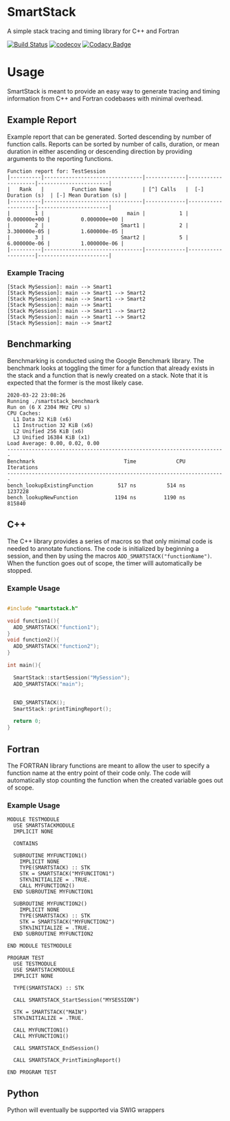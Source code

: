 # SmartStack
A simple stack tracing and timing library for C++ and Fortran

[![Build Status](https://travis-ci.com/zcobell/SmartStack.svg?branch=master)](https://travis-ci.com/zcobell/SmartStack)
[![codecov](https://codecov.io/gh/zcobell/SmartStack/branch/master/graph/badge.svg)](https://codecov.io/gh/zcobell/SmartStack)
[![Codacy Badge](https://api.codacy.com/project/badge/Grade/51020adea56f4c04876262d6ce1eb5bd)](https://www.codacy.com/manual/zachary.cobell/SmartStack?utm_source=github.com&amp;utm_medium=referral&amp;utm_content=zcobell/SmartStack&amp;utm_campaign=Badge_Grade)

# Usage
SmartStack is meant to provide an easy way to generate tracing and timing information from C++ and Fortran codebases with minimal overhead.

## Example Report
Example report that can be generated. Sorted descending by number of function calls. Reports can be sorted by number of calls, duration, or mean duration in either ascending or descending direction by providing arguments to the reporting functions. 
```
Function report for: TestSession
|----------|--------------------------------|-------------|--------------------|-----------------------|
|   Rank   |         Function Name          | [^] Calls   |  [-] Duration (s)  | [-] Mean Duration (s) |
|----------|--------------------------------|-------------|--------------------|-----------------------|
|        1 |                           main |           1 |       0.000000e+00 |          0.000000e+00 |
|        2 |                         Smart1 |           2 |       3.300000e-05 |          1.600000e-05 |
|        3 |                         Smart2 |           5 |       6.000000e-06 |          1.000000e-06 |
|----------|--------------------------------|-------------|--------------------|-----------------------|
```

### Example Tracing
```
[Stack MySession]: main --> Smart1
[Stack MySession]: main --> Smart1 --> Smart2
[Stack MySession]: main --> Smart1 --> Smart2
[Stack MySession]: main --> Smart1
[Stack MySession]: main --> Smart1 --> Smart2
[Stack MySession]: main --> Smart1 --> Smart2
[Stack MySession]: main --> Smart2
```

## Benchmarking
Benchmarking is conducted using the Google Benchmark library. The benchmark looks at toggling the timer for a function that already exists in the stack and a function that is newly created on a stack. Note that it is expected that the former is the most likely case.
```
2020-03-22 23:08:26
Running ./smartstack_benchmark
Run on (6 X 2304 MHz CPU s)
CPU Caches:
  L1 Data 32 KiB (x6)
  L1 Instruction 32 KiB (x6)
  L2 Unified 256 KiB (x6)
  L3 Unified 16384 KiB (x1)
Load Average: 0.00, 0.02, 0.00
-----------------------------------------------------------------------
Benchmark                             Time             CPU   Iterations
-----------------------------------------------------------------------
bench_lookupExistingFunction        517 ns          514 ns      1237228
bench_lookupNewFunction            1194 ns         1190 ns       815840
```

## C++
The C++ library provides a series of macros so that only minimal code is needed to annotate functions. The code is initialized by beginning a session, and then by using the macros `ADD_SMARTSTACK("functionName")`. When the function goes out of scope, the timer willl automatically be stopped.

### Example Usage
```C++

#include "smartstack.h"

void function1(){
  ADD_SMARTSTACK("function1");
}
void function2(){
  ADD_SMARTSTACK("function2");
}

int main(){

  SmartStack::startSession("MySession");
  ADD_SMARTSTACK("main");


  END_SMARTSTACK();
  SmartStack::printTimingReport();

  return 0;
}

```

## Fortran
The FORTRAN library functions are meant to allow the user to specify a function name at the entry point of their code only. The code will automatically stop counting the function when the created variable goes out of scope.

### Example Usage

```Fortran
MODULE TESTMODULE
  USE SMARTSTACKMODULE
  IMPLICIT NONE

  CONTAINS

  SUBROUTINE MYFUNCTION1()
    IMPLICIT NONE
    TYPE(SMARTSTACK) :: STK
    STK = SMARTSTACK("MYFUNCITON1")
    STK%INITIALIZE = .TRUE.
    CALL MYFUNCTION2()
  END SUBROUTINE MYFUNCTION1

  SUBROUTINE MYFUNCTION2()
    IMPLICIT NONE
    TYPE(SMARTSTACK) :: STK
    STK = SMARTSTACK("MYFUNCTION2")
    STK%INITIALIZE = .TRUE.
  END SUBROUTINE MYFUNCTION2

END MODULE TESTMODULE

PROGRAM TEST
  USE TESTMODULE
  USE SMARTSTACKMODULE
  IMPLICIT NONE

  TYPE(SMARTSTACK) :: STK

  CALL SMARTSTACK_StartSession("MYSESSION")

  STK = SMARTSTACK("MAIN")
  STK%INITIALIZE = .TRUE.

  CALL MYFUNCTION1()
  CALL MYFUNCTION1()

  CALL SMARTSTACK_EndSession()

  CALL SMARTSTACK_PrintTimingReport()

END PROGRAM TEST

```

## Python
Python will eventually be supported via SWIG wrappers
